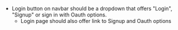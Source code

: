 - Login button on navbar should be a dropdown that offers "Login", "Signup" or sign in with Oauth options.
    - Login page should also offer link to Signup and Oauth options
